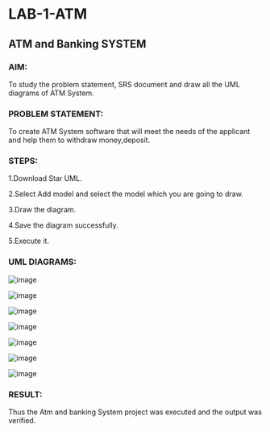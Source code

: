 # LAB-1-ATM
## ATM and Banking SYSTEM
### AIM: 
To study the problem statement, SRS document and draw all the UML diagrams of ATM
System.
### PROBLEM STATEMENT:
To create ATM System software that will meet the needs of the applicant and help them
to withdraw money,deposit.
### STEPS:
1.Download Star UML.

2.Select Add model and select the model which you are going to draw.

3.Draw the diagram.

4.Save the diagram successfully.

5.Execute it.
### UML DIAGRAMS:
![image](https://github.com/SivaChandranR07/LAB-1-ATM/assets/113497395/36665713-169f-451e-8281-98629d56d378)

![image](https://github.com/SivaChandranR07/LAB-1-ATM/assets/113497395/86109814-ddd8-4f0d-91f3-11172f0c0891)

![image](https://github.com/SivaChandranR07/LAB-1-ATM/assets/113497395/0e79ac1c-278b-4856-9ded-e64cad972669)

![image](https://github.com/SivaChandranR07/LAB-1-ATM/assets/113497395/46fee797-a4f3-4f5d-891c-3c7b0bfe7faa)

![image](https://github.com/SivaChandranR07/LAB-1-ATM/assets/113497395/f5f0653c-5168-433f-a567-8e401300ffcf)

![image](https://github.com/SivaChandranR07/LAB-1-ATM/assets/113497395/7104857b-6954-42e8-920d-f867fc051795)

![image](https://github.com/SivaChandranR07/LAB-1-ATM/assets/113497395/1ad6f739-c974-4b2c-81b6-6d5a5935b541)

### RESULT: 
Thus the Atm and banking System project was executed and the output was verified.

